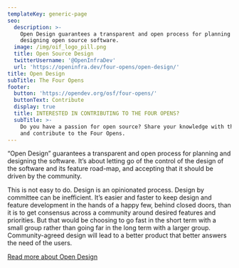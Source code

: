 ```yaml
---
templateKey: generic-page
seo:
  description: >-
    Open Design guarantees a transparent and open process for planning and
    designing open source software. 
  image: /img/oif_logo_pill.png
  title: Open Source Design
  twitterUsername: '@OpenInfraDev'
  url: 'https://openinfra.dev/four-opens/open-design/'
title: Open Design
subTitle: The Four Opens
footer:
  button: 'https://opendev.org/osf/four-opens/'
  buttonText: Contribute
  display: true
  title: INTERESTED IN CONTRIBUTING TO THE FOUR OPENS?
  subTitle: >-
    Do you have a passion for open source? Share your knowledge with the world
    and contribute to the Four Opens.
---
```

“Open Design” guarantees a transparent and open process for planning and designing the software. It’s about letting go of the control of the design of the software and its feature road-map, and accepting that it should be driven by the community.

This is not easy to do. Design is an opinionated process. Design by committee can be inefficient. It’s easier and faster to keep design and feature development in the hands of a happy few, behind closed doors, than it is to get consensus across a community around desired features and priorities. But that would be choosing to go fast in the short term with a small group rather than going far in the long term with a larger group. Community-agreed design will lead to a better product that better answers the need of the users.

[Read more about Open Design](https://opendev.org/osf/four-opens/src/branch/master/doc/source/opendesign.rst)
